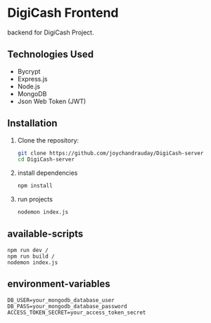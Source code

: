 # DigiCash Frontend

backend for DigiCash Project.

## Technologies Used
- Bycrypt
- Express.js
- Node.js
- MongoDB
- Json Web Token (JWT)


## Installation

1.  Clone the repository:

    ```bash
    git clone https://github.com/joychandrauday/DigiCash-server
    cd DigiCash-server
    ```

2.  install dependencies

    ```bash
    npm install
    ```

3.  run projects

    ```bash
    nodemon index.js
    ```

## available-scripts

    npm run dev /
    npm run build /
    nodemon index.js
  

## environment-variables

    
    DB_USER=your_mongodb_database_user
    DB_PASS=your_mongodb_database_password
    ACCESS_TOKEN_SECRET=your_access_token_secret
